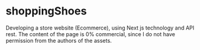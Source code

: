 # shoppingShoes
Developing a store website (Ecommerce), using Next js technology and API rest. The content of the page is 0% commercial, since I do not have permission from the authors of the assets.
